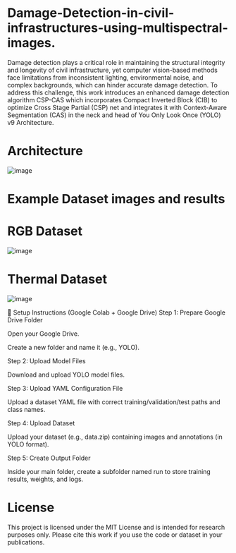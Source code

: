 # Damage-Detection-in-civil-infrastructures-using-multispectral-images.
Damage detection plays a critical role in maintaining the structural integrity and longevity of civil infrastructure, yet computer vision-based methods face limitations from inconsistent lighting, environmental noise, and complex backgrounds, which can hinder accurate damage detection. To address this challenge, this work introduces an enhanced damage detection algorithm CSP-CAS which incorporates Compact Inverted Block (CIB) to optimize Cross Stage Partial (CSP) net and integrates it with Context-Aware Segmentation (CAS) in the neck and head of You Only Look Once (YOLO) v9 Architecture. 

# Architecture


![image](https://github.com/user-attachments/assets/72225168-2d21-43d1-9756-fde52c595041)



# Example Dataset images and results
# RGB Dataset

![image](https://github.com/user-attachments/assets/32335fb1-589c-48c4-93df-595db419f0ff)


# Thermal Dataset
![image](https://github.com/user-attachments/assets/5d7a13ec-af09-4d99-8de6-1d7a68d2b731)

🔧 Setup Instructions (Google Colab + Google Drive)
Step 1: Prepare Google Drive Folder

Open your Google Drive.

Create a new folder and name it (e.g., YOLO).

Step 2: Upload Model Files

Download and upload YOLO model files.

Step 3: Upload YAML Configuration File

Upload a dataset YAML file with correct training/validation/test paths and class names.

Step 4: Upload Dataset

Upload your dataset (e.g., data.zip) containing images and annotations (in YOLO format).

Step 5: Create Output Folder

Inside your main folder, create a subfolder named run to store training results, weights, and logs.


# License
This project is licensed under the MIT License and is intended for research purposes only. Please cite this work if you use the code or dataset in your publications.

